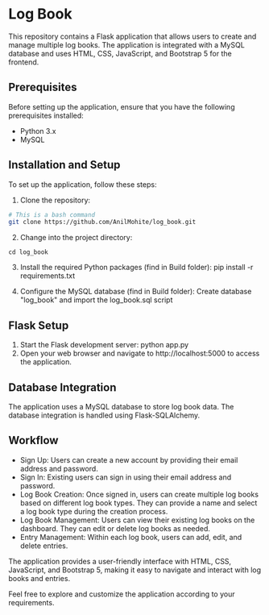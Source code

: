 # Log Book
This repository contains a Flask application that allows users to create and manage multiple log books. The application is integrated with a MySQL database and uses HTML, CSS, JavaScript, and Bootstrap 5 for the frontend.

## Prerequisites
Before setting up the application, ensure that you have the following prerequisites installed:
- Python 3.x
- MySQL

## Installation and Setup
To set up the application, follow these steps:

1. Clone the repository:

```bash
# This is a bash command
git clone https://github.com/AnilMohite/log_book.git
```


  
2. Change into the project directory:
```
cd log_book
```
3. Install the required Python packages (find in Build folder):
pip install -r requirements.txt

4. Configure the MySQL database (find in Build folder): 
Create database "log_book" and import the log_book.sql script

## Flask Setup
1. Start the Flask development server:
    python app.py
2. Open your web browser and navigate to http://localhost:5000 to access the application.

## Database Integration
The application uses a MySQL database to store log book data. The database integration is handled using Flask-SQLAlchemy.

## Workflow
- Sign Up: Users can create a new account by providing their email address and password.
- Sign In: Existing users can sign in using their email address and password.
- Log Book Creation: Once signed in, users can create multiple log books based on different log book types. They can provide a name and select a log book type during the creation process.
- Log Book Management: Users can view their existing log books on the dashboard. They can edit or delete log books as needed.
- Entry Management: Within each log book, users can add, edit, and delete entries.

The application provides a user-friendly interface with HTML, CSS, JavaScript, and Bootstrap 5, making it easy to navigate and interact with log books and entries.

Feel free to explore and customize the application according to your requirements.
